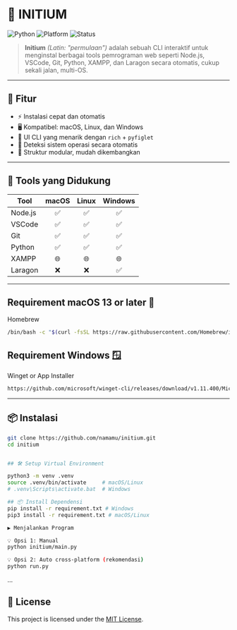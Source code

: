 # 💠 INITIUM

![Python](https://img.shields.io/badge/python-3.10+-blue?style=flat&logo=python)
![Platform](https://img.shields.io/badge/platform-macOS%20%7C%20Linux%20%7C%20Windows-green?style=flat&logo=windows)
![Status](https://img.shields.io/badge/status-active-brightgreen)

> **Initium** *(Latin: "permulaan")* adalah sebuah CLI interaktif untuk menginstal berbagai tools pemrograman web seperti Node.js, VSCode, Git, Python, XAMPP, dan Laragon secara otomatis, cukup sekali jalan, multi-OS.

---

## 🚀 Fitur

- ⚡ Instalasi cepat dan otomatis
- 🖥️ Kompatibel: macOS, Linux, dan Windows
- 🎨 UI CLI yang menarik dengan `rich` + `pyfiglet`
- 🤖 Deteksi sistem operasi secara otomatis
- 🔧 Struktur modular, mudah dikembangkan

---

## 🧪 Tools yang Didukung

| Tool       | macOS | Linux | Windows |
|------------|:-----:|:-----:|:-------:|
| Node.js    | ✅     | ✅     | ✅       |
| VSCode     | ✅     | ✅     | ✅       |
| Git        | ✅     | ✅     | ✅       |
| Python     | ✅     | ✅     | ✅       |
| XAMPP      | 🌐    | 🌐    | 🌐      |
| Laragon    | ❌     | ❌     | ✅       |

---

## Requirement macOS 13 or later 🍎
Homebrew
```bash
/bin/bash -c "$(curl -fsSL https://raw.githubusercontent.com/Homebrew/install/HEAD/install.sh)"
```

## Requirement Windows 🪟
Winget or App Installer
```bash
https://github.com/microsoft/winget-cli/releases/download/v1.11.400/Microsoft.DesktopAppInstaller_8wekyb3d8bbwe.msixbundle
```

---

## 📦 Instalasi

```bash
git clone https://github.com/namamu/initium.git
cd initium


## 🛠 Setup Virtual Environment

python3 -m venv .venv
source .venv/bin/activate     # macOS/Linux
# .venv\Scripts\activate.bat  # Windows

## 📦 Install Dependensi
pip install -r requirement.txt # Windows
pip3 install -r requirement.txt # macOS/Linux

▶️ Menjalankan Program

💡 Opsi 1: Manual
python initium/main.py

💡 Opsi 2: Auto cross-platform (rekomendasi)
python run.py
```
...

## 📝 License

This project is licensed under the [MIT License](LICENSE.md).
